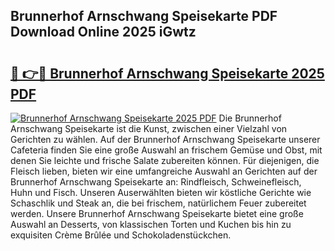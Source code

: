## Brunnerhof Arnschwang Speisekarte PDF Download Online 2025 iGwtz

# <h2><a href="http://gc6xy1.nevu.top/?p=Brunnerhof+Arnschwang+Speisekarte">🔗 👉🔴 Brunnerhof Arnschwang Speisekarte 2025 PDF</a></h2>

[![Brunnerhof Arnschwang Speisekarte 2025 PDF](https://i.imgur.com/dBaPXMq.png)](http://gc6xy1.nevu.top/?p=Brunnerhof+Arnschwang+Speisekarte)
Die Brunnerhof Arnschwang Speisekarte ist die Kunst, zwischen einer Vielzahl von Gerichten zu wählen. Auf der Brunnerhof Arnschwang Speisekarte unserer Cafeteria finden Sie eine große Auswahl an frischem Gemüse und Obst, mit denen Sie leichte und frische Salate zubereiten können. Für diejenigen, die Fleisch lieben, bieten wir eine umfangreiche Auswahl an Gerichten auf der Brunnerhof Arnschwang Speisekarte an: Rindfleisch, Schweinefleisch, Huhn und Fisch. Unseren Auserwählten bieten wir köstliche Gerichte wie Schaschlik und Steak an, die bei frischem, natürlichem Feuer zubereitet werden. Unsere Brunnerhof Arnschwang Speisekarte bietet eine große Auswahl an Desserts, von klassischen Torten und Kuchen bis hin zu exquisiten Crème Brûlée und Schokoladenstückchen.
